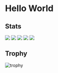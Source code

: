 
# Hello World

## Stats
![](http://github-profile-summary-cards.vercel.app/api/cards/profile-details?username=syunta1999&theme=gruvbox)
![](http://github-profile-summary-cards.vercel.app/api/cards/repos-per-language?username=syunta1999&theme=gruvbox)
![](http://github-profile-summary-cards.vercel.app/api/cards/most-commit-language?username=syunta1999&theme=gruvbox)
![](http://github-profile-summary-cards.vercel.app/api/cards/stats?username=Keichan15&theme=gruvbox)
![](http://github-profile-summary-cards.vercel.app/api/cards/productive-time?username=syunta1999&theme=gruvbox&utcOffset=9)

## Trophy
![trophy](https://github-profile-trophy.vercel.app/?username=Keichan15&theme=gruvbox)
